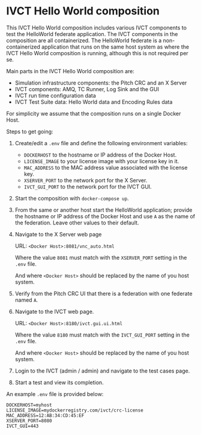 # IVCT Hello World composition

This IVCT Hello World composition includes various IVCT components to test the HelloWorld federate application. The IVCT components in the composition are all containerized. The HelloWorld federate is a non-containerized application that runs on the same host system as where the IVCT Hello World composition is running, although this is not required per se.

Main parts in the IVCT Hello World composition are:

- Simulation infrastructure components: the Pitch CRC and an X Server
- IVCT components: AMQ, TC Runner, Log Sink and the GUI
- IVCT run time configuration data
- IVCT Test Suite data: Hello World data and Encoding Rules data  

For simplicity we assume that the composition runs on a single Docker Host.

Steps to get going:

1. Create/edit a `.env` file and define the following environment variables:

   - ``DOCKERHOST`` to the hostname or IP address of the Docker Host.
   - ``LICENSE_IMAGE`` to your license image with your license key in it.
   - ``MAC_ADDRESS`` to the MAC address value associated with the license key.
   - ``XSERVER_PORT`` to the network port for the X Server.
   - ``IVCT_GUI_PORT`` to the network port for the IVCT GUI.

2. Start the composition with ``docker-compose up``.

3. From the same or another host start the HelloWorld application; provide the hostname or IP address of the Docker Host and use ``A`` as the name of the federation. Leave other values to their default.

4. Navigate to the X Server web page 

   URL: ``<Docker Host>:8081/vnc_auto.html``

   Where the value ``8081`` must match with the ``XSERVER_PORT`` setting in the ``.env`` file.

   And where ``<Docker Host>`` should be replaced by the name of you host system.

5. Verify from the Pitch CRC UI that there is a federation with one federate named ``A``.

6. Navigate to the IVCT web page.

   URL: ``<Docker Host>:8180/ivct.gui.ui.html``

   Where the value ``8180`` must match with the ``IVCT_GUI_PORT`` setting in the ``.env`` file.

   And where ``<Docker Host>`` should be replaced by the name of you host system.

7. Login to the IVCT (admin / admin) and navigate to the test cases page.

8. Start a test and view its completion.

An example ``.env`` file is provided below:

````
DOCKERHOST=myhost
LICENSE_IMAGE=mydockerregistry.com/ivct/crc-license
MAC_ADDRESS=12:AB:34:CD:45:EF
XSERVER_PORT=8080
IVCT_GUI=443
````

